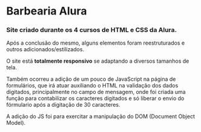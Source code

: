 <h1>Barbearia Alura</h1>

<h3>Site criado durante os 4 cursos de HTML e CSS da Alura.</h3>

<p>Após a conclusão do mesmo, alguns elementos foram reestruturados e outros adicionados/estilizados.</p>

<p>O site está <strong>totalmente responsivo</strong> se adaptando a diversos tamanhos de tela.</p>

<p>Também ocorreu a adição de um pouco de JavaScript na página de formulários, que irá atuar auxiliando o HTML na validação dos dados digitados, principalmente no campo de mensagem, 
onde foi criada uma função para contabilizar os caracteres digitados e só liberar o envio do fórmulario após a digitação de 30 caracteres.</p>

</p>A adição do JS foi para exercitar a manipulação do DOM (Document Object Model).</p>

